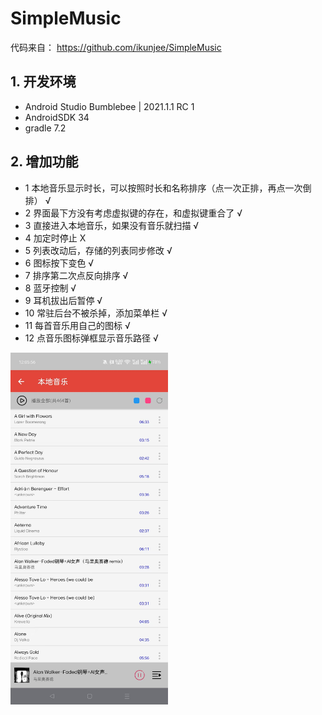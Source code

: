 # SimpleMusic
代码来自：
https://github.com/ikunjee/SimpleMusic

## 1. 开发环境
- Android Studio Bumblebee | 2021.1.1 RC 1
- AndroidSDK 34
- gradle 7.2

## 2. 增加功能
- 1 本地音乐显示时长，可以按照时长和名称排序（点一次正排，再点一次倒排）  √
- 2 界面最下方没有考虑虚拟键的存在，和虚拟键重合了 √
- 3 直接进入本地音乐，如果没有音乐就扫描 √
- 4 加定时停止 X
- 5 列表改动后，存储的列表同步修改 √
- 6 图标按下变色 √
- 7 排序第二次点反向排序 √
- 8 蓝牙控制 √
- 9 耳机拔出后暂停 √
- 10 常驻后台不被杀掉，添加菜单栏 √
- 11 每首音乐用自己的图标 √
- 12 点音乐图标弹框显示音乐路径 √

<img src="showimgs/本地音乐.jpg" width = "50%"/>
